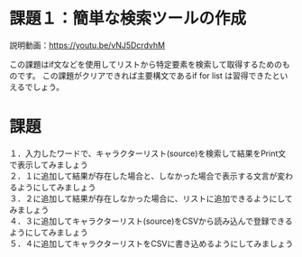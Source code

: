 # 課題１：簡単な検索ツールの作成

説明動画：https://youtu.be/vNJ5DcrdvhM

この課題はif文などを使用してリストから特定要素を検索して取得するためのものです。
この課題がクリアできれば主要構文であるif for list は習得できたといえるでしょう。


# 課題
１．入力したワードで、キャラクターリスト(source)を検索して結果をPrint文で表示してみましょう<br>
２．１に追加して結果が存在した場合と、しなかった場合で表示する文言が変わるようにしてみましょう<br>
３．２に追加して結果が存在しなかった場合に、リストに追加できるようにしてみましょう<br>
４．３に追加してキャラクターリスト(source)をCSVから読み込んで登録できるようにしてみましょう<br>
５．４に追加してキャラクターリストをCSVに書き込めるようにしてみましょう

